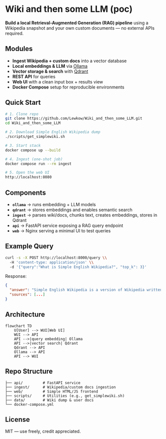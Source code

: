 # Wiki and then some LLM (poc)

**Build a local Retrieval-Augmented Generation (RAG) pipeline** using a Wikipedia snapshot and your own custom documents — no external APIs required.

## Modules 
- **Ingest Wikipedia + custom docs** into a vector database
- **Local embeddings & LLM** via [Ollama](https://ollama.ai)
- **Vector storage & search** with [Qdrant](https://qdrant.tech)
- **REST API** for queries
- **Web UI** with a clean input box + results view
- **Docker Compose** setup for reproducible environments

## Quick Start

```bash
# 1. Clone repo
git clone https://github.com/Lewkow/Wiki_and_then_some_LLM.git
cd Wiki_and_then_some_LLM

# 2. Download Simple English Wikipedia dump
./scripts/get_simplewiki.sh

# 3. Start stack
docker compose up --build

# 4. Ingest (one-shot job)
docker compose run --rm ingest

# 5. Open the web UI
http://localhost:8080
```

## Components
- **`ollama`** → runs embedding + LLM models
- **`qdrant`** → stores embeddings and enables semantic search
- **`ingest`** → parses wiki/docs, chunks text, creates embeddings, stores in Qdrant
- **`api`** → FastAPI service exposing a RAG query endpoint
- **`web`** → Nginx serving a minimal UI to test queries

## Example Query

```bash
curl -s -X POST http://localhost:8000/query \\
  -H 'content-type: application/json' \\
  -d '{"query":"What is Simple English Wikipedia?", "top_k": 3}'
```

Response:
```json
{
  "answer": "Simple English Wikipedia is a version of Wikipedia written in simpler language.",
  "sources": [...]
}
```

## Architecture

```mermaid
flowchart TD
    U[User] --> WUI[Web UI]
    WUI --> API
    API -->|query embedding| Ollama
    API -->|vector search| Qdrant
    Qdrant --> API
    Ollama --> API
    API --> WUI
```

## Repo Structure
```
├── api/         # FastAPI service
├── ingest/      # Wikipedia/custom docs ingestion
├── web/         # Simple HTML/JS frontend
├── scripts/     # Utilities (e.g., get_simplewiki.sh)
├── data/        # Wiki dump & user docs
└── docker-compose.yml
```

## License
MIT — use freely, credit appreciated.
